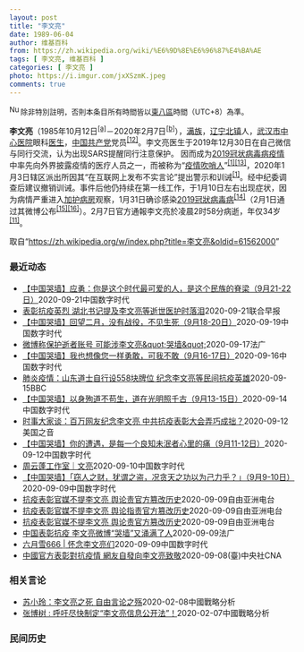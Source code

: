 ```yaml
---
layout: post
title: "李文亮"
date: 1989-06-04
author: 维基百科
from: https://zh.wikipedia.org/wiki/%E6%9D%8E%E6%96%87%E4%BA%AE
tags: [ 李文亮, 维基百科 ]
categories: [ 李文亮 ]
photo: https://i.imgur.com/jxXSzmK.jpeg
comments: true
---
```

<div class="mw-parser-output"><div id="noteTA-72732dd3" class="noteTA"><div class="noteTA-group"><div data-noteta-group-source="module" data-noteta-group="Medicine"></div></div><div class="noteTA-local"><div data-noteta-code="zh-cn:重症监护室; zh-hk:深切治療部; zh-tw:加護病房"></div><div data-noteta-code="zh-cn:体外膜氧合; zh-hk:人工心肺; zh-tw:葉克膜;"></div><div data-noteta-code="zh-hans:互联网+; zh-hant:互聯網+;"></div><div data-noteta-code="zh-cn:卡洛·乌尔巴尼; zh-hk:卡爾婁·武爾班尼; zh-tw:卡洛·厄巴尼;"></div><div data-noteta-code="zh-cn:互联网+; zh-tw:互聯網+;"></div></div></div>
<div class="notice metadata" id="spoiler" style="font-size: small"><a href="/wiki/File:Nuvola_apps_important_yellow.svg" class="image"><img alt="Nuvola apps important yellow.svg" src="//upload.wikimedia.org/wikipedia/commons/thumb/d/dc/Nuvola_apps_important_yellow.svg/20px-Nuvola_apps_important_yellow.svg.png" decoding="async" width="20" height="17" srcset="//upload.wikimedia.org/wikipedia/commons/thumb/d/dc/Nuvola_apps_important_yellow.svg/30px-Nuvola_apps_important_yellow.svg.png 1.5x, //upload.wikimedia.org/wikipedia/commons/thumb/d/dc/Nuvola_apps_important_yellow.svg/40px-Nuvola_apps_important_yellow.svg.png 2x" data-file-width="600" data-file-height="500"></a>除非特別註明，否則本条目所有時間皆以<a href="/wiki/UTC%2B08:00" title="UTC+08:00">東八區</a>時間（UTC+8）為準。</div>

<p><b>李文亮</b>（1985年10月12日<sup id="cite_ref-3" class="reference"><a href="#cite_note-3">[a]</a></sup>－2020年2月7日<sup id="cite_ref-13" class="reference"><a href="#cite_note-13">[b]</a></sup>），<a href="/wiki/%E6%BB%A1%E6%97%8F" title="满族">满族</a>，<a href="/wiki/%E8%BE%BD%E5%AE%81%E7%9C%81" title="辽宁省">辽宁</a><a href="/wiki/%E5%8C%97%E9%95%87%E5%B8%82" title="北镇市">北镇</a>人，<a href="/wiki/%E6%AD%A6%E6%B1%89%E5%B8%82%E4%B8%AD%E5%BF%83%E5%8C%BB%E9%99%A2" title="武汉市中心医院">武汉市中心医院</a>眼科<a href="/wiki/%E5%8C%BB%E7%94%9F" title="医生">医生</a>，<a href="/wiki/%E4%B8%AD%E5%9B%BD%E5%85%B1%E4%BA%A7%E5%85%9A" title="中国共产党">中国共产党</a>党员<sup id="cite_ref-14" class="reference"><a href="#cite_note-14">[12]</a></sup>。李文亮医生于2019年12月30日在自己微信与同行交流，认为出现SARS提醒同行注意保护。 因而成为<a href="/wiki/2019%E5%86%A0%E7%8A%B6%E7%97%85%E6%AF%92%E7%97%85%E7%96%AB%E6%83%85" title="2019冠状病毒病疫情">2019冠状病毒病疫情</a>中率先向外界披露疫情的医疗人员之一，而被称为“<a href="/wiki/%E7%96%AB%E6%83%85" class="mw-redirect" title="疫情">疫情</a><a href="/wiki/%E5%90%B9%E5%93%A8%E4%BA%BA" title="吹哨人">吹哨人</a>”<sup id="cite_ref-财新_1-1" class="reference"><a href="#cite_note-财新-1">[1]</a></sup><sup id="cite_ref-15" class="reference"><a href="#cite_note-15">[13]</a></sup>，2020年1月3日辖区派出所因其“在互联网上发布不实言论”提出警示和训诫<sup id="cite_ref-财新_1-2" class="reference"><a href="#cite_note-财新-1">[1]</a></sup>。经中纪委调查后建议撤销训诫。事件后他仍持续在第一线工作，于1月10日左右出现症状，因为病情严重进入<a href="/wiki/%E5%8A%A0%E8%AD%B7%E7%97%85%E6%88%BF" title="加護病房">加护病房</a>观察，1月31日确诊感染<a href="/wiki/2019%E5%86%A0%E7%8B%80%E7%97%85%E6%AF%92%E7%97%85" class="mw-redirect" title="2019冠狀病毒病">2019冠狀病毒病</a><sup id="cite_ref-监察答记者问_16-0" class="reference"><a href="#cite_note-监察答记者问-16">[14]</a></sup>（2月1日通过其微博公布<sup id="cite_ref-17" class="reference"><a href="#cite_note-17">[15]</a></sup><sup id="cite_ref-18" class="reference"><a href="#cite_note-18">[16]</a></sup>）。2月7日官方通報李文亮於凌晨2时58分病逝，年仅34岁<sup id="cite_ref-wjw.wuhan_12-1" class="reference"><a href="#cite_note-wjw.wuhan-12">[11]</a></sup>。
</p>
</div><noscript><img src="//zh.wikipedia.org/wiki/Special:CentralAutoLogin/start?type=1x1" alt="" title="" width="1" height="1" style="border: none; position: absolute;"></noscript>
<div class="printfooter">取自“<a dir="ltr" href="https://zh.wikipedia.org/w/index.php?title=李文亮&amp;oldid=61562000">https://zh.wikipedia.org/w/index.php?title=李文亮&amp;oldid=61562000</a>”</div><div id="recent-news"><h3>最近动态</h3><ul><li><a href="https://nodebe4.github.io/waimei/2020-09-21/%E4%B8%AD%E5%9B%BD%E5%93%AD%E5%A2%99-%E5%BA%94%E5%8B%87-%E4%BD%A0%E6%98%AF%E8%BF%99%E4%B8%AA%E6%97%B6%E4%BB%A3%E6%9C%80%E5%8F%AF%E7%88%B1%E7%9A%84%E4%BA%BA-%E6%98%AF%E8%BF%99%E4%B8%AA%E6%B0%91%E6%97%8F%E7%9A%84%E8%84%8A%E6%A2%81-9%E6%9C%8821-22%E6%97%A5" title="【中国哭墙】应勇：你是这个时代最可爱的人，是这个民族的脊梁（9月21-22日）—— 编者按：9月21-22日，距离李文亮医生的去世已227-28天。这位在武汉新冠疫情期间因为说出真话成为悲剧英雄...">【中国哭墙】应勇：你是这个时代最可爱的人，是这个民族的脊梁（9月21-22日）</a><time>2020-09-21</time><a class="tag">中国数字时代</a></li>
<li><a href="https://nodebe4.github.io/waimei/2020-09-21/%E8%A1%A8%E5%BD%B0%E6%8A%97%E7%96%AB%E8%8B%B1%E7%83%88-%E6%B9%96%E5%8C%97%E4%B9%A6%E8%AE%B0%E6%8F%90%E5%8F%8A%E6%9D%8E%E6%96%87%E4%BA%AE%E7%AD%89%E9%80%9D%E4%B8%96%E5%8C%BB%E6%8A%A4%E6%97%B6%E8%90%BD%E6%B3%AA" title="表彰抗疫英烈 湖北书记提及李文亮等逝世医护时落泪—— 中共湖北省委书记应勇昨日在湖北省抗疫表彰大会上擦拭眼泪。（直播截图） 中共湖北省委书记应勇昨日（21日）谈及湖北因疫情逝世的烈士时落泪。 据...">表彰抗疫英烈 湖北书记提及李文亮等逝世医护时落泪</a><time>2020-09-21</time><a class="tag">联合早报</a></li>
<li><a href="https://nodebe4.github.io/waimei/2020-09-19/%E4%B8%AD%E5%9B%BD%E5%93%AD%E5%A2%99-%E5%9B%9E%E6%9C%9B%E4%BA%8C%E6%9C%88-%E6%B2%A1%E6%9C%89%E6%88%98%E5%BD%B9-%E4%B8%8D%E8%A7%81%E7%94%9F%E6%AD%BB-9%E6%9C%8818-20%E6%97%A5" title="【中国哭墙】回望二月，没有战役，不见生死（9月18-20日）—— 编者按：9月18-20日，距离李文亮医生的去世已224-26天。这位在武汉新冠疫情期间因为说出真话成为悲剧英雄的普通眼科医生并没...">【中国哭墙】回望二月，没有战役，不见生死（9月18-20日）</a><time>2020-09-19</time><a class="tag">中国数字时代</a></li>
<li><a href="https://nodebe4.github.io/waimei/2020-09-17/%E5%BE%AE%E5%8D%9A%E7%A7%B0%E4%BF%9D%E6%8A%A4%E9%80%9D%E8%80%85%E8%B4%A6%E5%8F%B7-%E5%8F%AF%E8%83%BD%E6%B6%89%E6%9D%8E%E6%96%87%E4%BA%AE&quot;%E5%93%AD%E5%A2%99&quot;" title="微博称保护逝者账号 可能涉李文亮&quot;哭墙&quot;—— 17/09/2020 - 16:47 新浪微博今天报告称为了保护逝者隐私，将对逝者账号设置保护状态，禁止登录、发布或删除内容。此...">微博称保护逝者账号 可能涉李文亮&amp;quot;哭墙&amp;quot;</a><time>2020-09-17</time><a class="tag">法广</a></li>
<li><a href="https://nodebe4.github.io/waimei/2020-09-16/%E4%B8%AD%E5%9B%BD%E5%93%AD%E5%A2%99-%E6%88%91%E4%B9%9F%E6%83%B3%E5%83%8F%E6%82%A8%E4%B8%80%E6%A0%B7%E5%8B%87%E6%95%A2-%E5%8F%AF%E6%88%91%E4%B8%8D%E6%95%A2-9%E6%9C%8816-17%E6%97%A5" title="【中国哭墙】我也想像您一样勇敢，可我不敢（9月16-17日）—— 编者按：9月16-17日，距离李文亮医生的去世已222-23天。这位在武汉新冠疫情期间因为说出真话成为悲剧英雄的普通眼科医生并没...">【中国哭墙】我也想像您一样勇敢，可我不敢（9月16-17日）</a><time>2020-09-16</time><a class="tag">中国数字时代</a></li>
<li><a href="https://nodebe4.github.io/waimei/2020-09-15/%E8%82%BA%E7%82%8E%E7%96%AB%E6%83%85-%E5%B1%B1%E4%B8%9C%E9%81%93%E5%A3%AB%E8%87%AA%E8%A1%8C%E8%AE%BE558%E5%9D%97%E7%89%8C%E4%BD%8D-%E7%BA%AA%E5%BF%B5%E6%9D%8E%E6%96%87%E4%BA%AE%E7%AD%89%E6%B0%91%E9%97%B4%E6%8A%97%E7%96%AB%E8%8B%B1%E9%9B%84" title="肺炎疫情：山东道士自行设558块牌位 纪念李文亮等民间抗疫英雄——肺炎疫情：山东道士自行设558块牌位 纪念李文亮等民间抗疫英雄">肺炎疫情：山东道士自行设558块牌位 纪念李文亮等民间抗疫英雄</a><time>2020-09-15</time><a class="tag">BBC</a></li>
<li><a href="https://nodebe4.github.io/waimei/2020-09-14/%E4%B8%AD%E5%9B%BD%E5%93%AD%E5%A2%99-%E4%BB%A5%E8%BA%AB%E6%AE%89%E9%81%93%E4%B8%8D%E8%8B%9F%E7%94%9F-%E9%81%93%E5%9C%A8%E5%85%89%E6%98%8E%E7%85%A7%E5%8D%83%E5%8F%A4-9%E6%9C%8813-15%E6%97%A5" title="【中国哭墙】以身殉道不苟生，道在光明照千古（9月13-15日）—— 编者按：9月13-15日，距离李文亮医生的去世已219-21天。这位在武汉新冠疫情期间因为说出真话成为悲剧英雄的普通眼科医生并...">【中国哭墙】以身殉道不苟生，道在光明照千古（9月13-15日）</a><time>2020-09-14</time><a class="tag">中国数字时代</a></li>
<li><a href="https://nodebe4.github.io/waimei/2020-09-12/%E6%97%B6%E4%BA%8B%E5%A4%A7%E5%AE%B6%E8%B0%88-%E7%99%BE%E4%B8%87%E7%BD%91%E5%8F%8B%E7%BA%AA%E5%BF%B5%E6%9D%8E%E6%96%87%E4%BA%AE-%E4%B8%AD%E5%85%B1%E6%8A%97%E7%96%AB%E8%A1%A8%E5%BD%B0%E5%A4%A7%E4%BC%9A%E5%BC%84%E5%B7%A7%E6%88%90%E6%8B%99" title="时事大家谈：百万网友纪念李文亮 中共抗疫表彰大会弄巧成拙？—— Sat, 12 Sep 2020 01:34:13 GMT 时事大家谈：百万网友纪念李文亮 中共抗疫表彰大会弄巧成拙？ 时事大家谈...">时事大家谈：百万网友纪念李文亮 中共抗疫表彰大会弄巧成拙？</a><time>2020-09-12</time><a class="tag">美国之音</a></li>
<li><a href="https://nodebe4.github.io/waimei/2020-09-12/%E4%B8%AD%E5%9B%BD%E5%93%AD%E5%A2%99-%E4%BD%A0%E7%9A%84%E9%81%AD%E9%81%87-%E6%98%AF%E6%AF%8F%E4%B8%80%E4%B8%AA%E8%89%AF%E7%9F%A5%E6%9C%AA%E6%B3%AF%E8%80%85%E5%BF%83%E9%87%8C%E7%9A%84%E7%97%9B-9%E6%9C%8811-12%E6%97%A5" title="【中国哭墙】你的遭遇，是每一个良知未泯者心里的痛（9月11-12日）—— 编者按：9月11-12日，距离李文亮医生的去世已217-18天。这位在武汉新冠疫情期间因为说出真话成为悲剧英雄的普通眼科...">【中国哭墙】你的遭遇，是每一个良知未泯者心里的痛（9月11-12日）</a><time>2020-09-12</time><a class="tag">中国数字时代</a></li>
<li><a href="https://nodebe4.github.io/waimei/2020-09-10/%E5%91%A8%E4%BA%91%E8%93%AC%E5%B7%A5%E4%BD%9C%E5%AE%A4-%E6%96%87%E4%BA%AE" title="周云蓬工作室｜文亮—— 微信号 zhouyunpeng5&nbsp; &nbsp;周云蓬的发布平台 一个健康的社会， 不应该只有一种声音。 ——李文亮 A Healthy Society Should Not Ju...">周云蓬工作室｜文亮</a><time>2020-09-10</time><a class="tag">中国数字时代</a></li>
<li><a href="https://nodebe4.github.io/waimei/2020-09-09/%E4%B8%AD%E5%9B%BD%E5%93%AD%E5%A2%99-%E7%AA%83%E4%BA%BA%E4%B9%8B%E8%B4%A2-%E7%8A%B9%E8%B0%93%E4%B9%8B%E7%9B%97-%E5%86%B5%E8%B4%AA%E5%A4%A9%E4%B9%8B%E5%8A%9F%E4%BB%A5%E4%B8%BA%E5%B7%B1%E5%8A%9B%E4%B9%8E-9%E6%9C%889-10%E6%97%A5" title="【中国哭墙】「窃人之财，犹谓之盗，况贪天之功以为己力乎？」（9月9-10日）—— 编者按：9月9-10日，距离李文亮医生的去世已215-216天。这位在武汉新冠疫情期间因为说出真话成为悲剧英雄的...">【中国哭墙】「窃人之财，犹谓之盗，况贪天之功以为己力乎？」（9月9-10日）</a><time>2020-09-09</time><a class="tag">中国数字时代</a></li>
<li><a href="https://nodebe4.github.io/waimei/2020-09-09/%E6%8A%97%E7%96%AB%E8%A1%A8%E5%BD%B0%E5%AE%98%E5%AA%92%E4%B8%8D%E6%8F%90%E6%9D%8E%E6%96%87%E4%BA%AE-%E8%88%86%E8%AE%BA%E8%B4%A3%E5%AE%98%E6%96%B9%E7%AF%A1%E6%94%B9%E5%8E%86%E5%8F%B2" title="抗疫表彰官媒不提李文亮 舆论责官方篡改历史—— 周二（8日）在北京举行的全国抗击新冠肺炎表彰大会上，多名医护人员获得习近平颁奖赞扬，但引起广泛回响的“疫情吹哨人”李文亮却未见提及。近期央视推出的...">抗疫表彰官媒不提李文亮 舆论责官方篡改历史</a><time>2020-09-09</time><a class="tag">自由亚洲电台</a></li>
<li><a href="https://nodebe4.github.io/waimei/2020-09-09/%E6%8A%97%E7%96%AB%E8%A1%A8%E5%BD%B0%E5%AE%98%E5%AA%92%E4%B8%8D%E6%8F%90%E6%9D%8E%E6%96%87%E4%BA%AE-%E8%88%86%E8%AE%BA%E6%8C%87%E8%B4%A3%E5%AE%98%E6%96%B9%E7%AF%A1%E6%94%B9%E5%8E%86%E5%8F%B2" title="抗疫表彰官媒不提李文亮 舆论指责官方篡改历史—— &nbsp; 周二（8日）在北京举行的全国抗击新冠肺炎表彰大会上，多名医护人员获得习近平颁奖赞扬，但引起广泛回响的“疫情吹哨人”李文亮却未见提及。近期央视...">抗疫表彰官媒不提李文亮  舆论指责官方篡改历史</a><time>2020-09-09</time><a class="tag">自由亚洲电台</a></li>
<li><a href="https://nodebe4.github.io/waimei/2020-09-09/%E6%8A%97%E7%96%AB%E8%A1%A8%E5%BD%B0%E5%AE%98%E5%AA%92%E4%B8%8D%E6%8F%90%E6%9D%8E%E6%96%87%E4%BA%AE-%E8%88%86%E8%AE%BA%E8%B4%A3%E5%AE%98%E6%96%B9%E7%AF%A1%E6%94%B9%E5%8E%86%E5%8F%B2" title="抗疫表彰官媒不提李文亮 舆论责官方篡改历史—— &nbsp; 周二（8日）在北京举行的全国抗击新冠肺炎表彰大会上，多名医护人员获得习近平颁奖赞扬，但引起广泛回响的“疫情吹哨人”李文亮却未见提及。近期央视推...">抗疫表彰官媒不提李文亮    舆论责官方篡改历史</a><time>2020-09-09</time><a class="tag">自由亚洲电台</a></li>
<li><a href="https://nodebe4.github.io/waimei/2020-09-09/%E4%B8%AD%E5%9B%BD%E8%A1%A8%E5%BD%B0%E6%8A%97%E7%96%AB-%E6%9D%8E%E6%96%87%E4%BA%AE%E5%BE%AE%E5%8D%9A-%E5%93%AD%E5%A2%99-%E5%8F%88%E6%B6%8C%E6%BB%A1%E4%BA%86%E4%BA%BA" title="中国表彰抗疫 李文亮微博“哭墙”又涌满了人—— 09/09/2020 - 10:43 中国官方昨天举办盛大的“全国抗击新冠肺炎疫情表彰大会”，同时许多网友涌入已故医师李文亮的微博悼念，自发表彰这...">中国表彰抗疫 李文亮微博“哭墙”又涌满了人</a><time>2020-09-09</time><a class="tag">法广</a></li>
<li><a href="https://nodebe4.github.io/waimei/2020-09-09/%E5%85%AD%E6%9C%88%E9%9B%AA666-%E6%80%80%E5%BF%B5%E6%9D%8E%E6%96%87%E4%BA%AE%E4%BB%AC" title="六月雪666 | 怀念李文亮们—— 今天是2020年9月8日，离1月23日武汉封城已经过去了整整八个半月。作为一个定居在湖北的写作者，我心里的创伤还未弥合，我曾经遭受的歧视也从未获得过道歉，那个...">六月雪666 | 怀念李文亮们</a><time>2020-09-09</time><a class="tag">中国数字时代</a></li>
<li><a href="https://nodebe4.github.io/waimei/2020-09-08/%E4%B8%AD%E5%9C%8B%E5%AE%98%E6%96%B9%E8%A1%A8%E5%BD%B0%E5%B0%8D%E6%8A%97%E7%96%AB%E6%83%85-%E7%B6%B2%E5%8F%8B%E8%87%AA%E7%99%BC%E5%90%91%E6%9D%8E%E6%96%87%E4%BA%AE%E8%87%B4%E6%95%AC" title="中國官方表彰對抗疫情 網友自發向李文亮致敬—— （中央社記者張淑伶上海9日電）北京當局昨天舉辦盛大的「全國抗擊新冠肺炎疫情表彰大會」，同時許多網友湧入已故醫師李文亮的微博悼念，自發表彰這名疫情「...">中國官方表彰對抗疫情  網友自發向李文亮致敬</a><time>2020-09-08</time><a class="tag">(臺)中央社CNA</a></li>
</ul></div><div id="open-opinion"><h3>相关言论</h3><ul><li><a href="https://nodebe4.github.io/opinion/2020-02-08/%E8%8B%8F%E5%B0%8F%E7%8E%B2-%E6%9D%8E%E6%96%87%E4%BA%AE%E4%B9%8B%E6%AD%BB-%E8%87%AA%E7%94%B1%E8%A8%80%E8%AE%BA%E4%B9%8B%E6%AE%87/" title="苏小玲">苏小玲：李文亮之死 自由言论之殇</a><time>2020-02-08</time><a class="tag">中國戰略分析</a></li>
<li><a href="https://nodebe4.github.io/opinion/2020-02-07/%E5%BC%A0%E5%8D%9A%E6%A0%91-%E5%91%BC%E5%90%81%E5%B0%BD%E5%BF%AB%E5%88%B6%E5%AE%9A-%E6%9D%8E%E6%96%87%E4%BA%AE%E4%BF%A1%E6%81%AF%E5%85%AC%E5%BC%80%E6%B3%95/" title="张博树">张博树 : 呼吁尽快制定“李文亮信息公开法”！</a><time>2020-02-07</time><a class="tag">中國戰略分析</a></li>
</ul></div><div id="mjls-record"><h3>民间历史</h3><ul></ul></div>